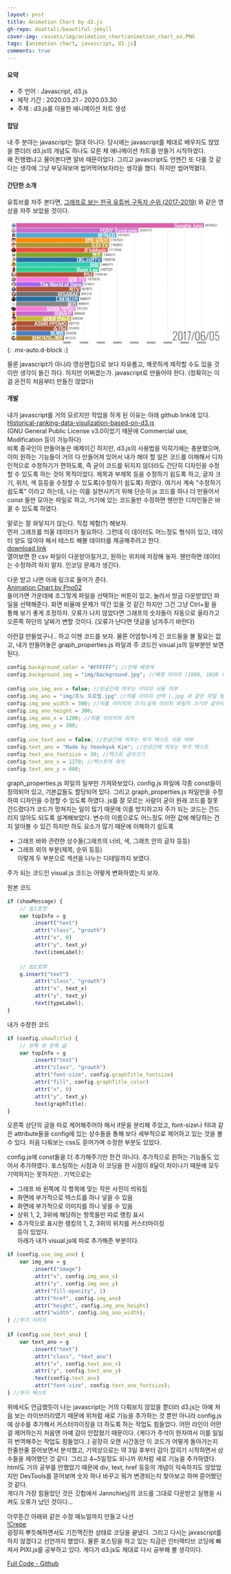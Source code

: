 ```yaml
---
layout: post
title: Animation Chart by d3.js
gh-repo: daattali/beautiful-jekyll
cover-img: /assets/img/animation_chart/animation_chart_ex.PNG
tags: [animation chart, javascript, d3.js]
comments: true
---
```


#### 요약

- 주 언어 : Javascript, d3.js
- 제작 기간 : 2020.03.21 - 2020.03.30
- 주제 : d3.js를 이용한 애니메이션 차트 생성

#### 잡담

내 주 분야는 javascript는 절대 아니다. 당시에는 javascript를 제대로 배우지도 않았을 뿐더러 
d3.js의 개념도 하나도 모른 채 애니메이션 차트를 만들기 시작하였다.   
왜 진행했냐고 물어본다면 알바 때문이었다. 그리고 javascript도 언젠간 또 다룰 것 같다는 생각에 
그냥 부딪혀보며 씹어먹어보자라는 생각을 했다. 하지만 씹어먹혔다.   

#### 간단한 소개   

유튜브를 자주 본다면, [그래프로 보는 한국 유튜버 구독자 순위 (2017-2019)](https://www.youtube.com/watch?v=OEo6KzvSFpI&ab_channel=MDM) 와 같은 영상을 자주 보았을 것이다.    

![Crepe](/assets/img/animation_chart/chart_example_in_youtube.PNG){: .mx-auto.d-block :}

물론 javascript가 아니라 영상편집으로 보다 자유롭고, 깨끗하게 제작할 수도 있을 것이란 생각이 들긴 하다. 
하지만 어쩌겠는가. javascript로 만들어야 한다. (정확히는 이걸 온전히 처음부터 만들진 않았다)   

#### 개발   

내가 javascript를 거의 모르지만 작업을 하게 된 이유는 아래 github link에 있다.   
[Historical-ranking-data-visulization-based-on-d3.js](https://github.com/Jannchie/Historical-ranking-data-visualization-based-on-d3.js.git)   
(GNU General Public License v3.0이었기 때문에 Commercial use, Modification 등이 가능하다)   
비록 중국인이 만들어놓은 예제이긴 하지만, d3.js의 사용법을 익히기에는 충분했으며, 
이미 원하는 기능들이 거의 다 만들어져 있어서 내가 해야 할 일은 코드를 이해해서 
디자인적으로 수정하기가 편하도록, 즉 굳이 코드를 뒤지지 않더라도 간단히 디자인을 
수정할 수 있도록 하는 것이 목적이었다. 제목과 부제목 등을 수정하기 쉽도록 하고, 
글자 크기, 위치, 색 등등을 수정할 수 있도록(수정하기 쉽도록) 하였다. 여기서 계속 
"수정하기 쉽도록" 이라고 하는데, 나는 이를 실현시키기 위해 단순히 js 코드를 하나 더 
만들어서 const 들만 모아논 파일로 하고, 거기에 있는 코드들만 수정하면 웬만한 디자인들은 
바꿀 수 있도록 하였다.   

말로는 잘 와닿지가 않는다. 직접 체험(?) 해보자.   
먼저 그래프를 띄울 데이터가 필요하다. 그런데 이 데이터도 어느정도 형식이 있고, 데이터 양도 많아야 해서 
테스트 해볼 데이터를 제공해주려고 한다.   
[download link](https://drive.google.com/uc?export=download&id=18mLfG2slJH3wbRQ_up7OM5FZ22b9H-Sj)   
열어보면 한 csv 파일이 다운받아질거고, 원하는 위치에 저장해 놓자. 웬만하면 데이터는 
수정하려 하지 말자. 인코딩 문제가 생긴다.   

다운 받고 나면 아래 링크로 들어가 준다.   
[Animation Chart by Pno02](/assets/animation_chart/bargraph.html)   
들어가면 가운데에 조그맣게 파일을 선택하는 버튼이 있고, 눌러서 방금 다운받았던 파일을 선택해준다. 
화면 비율에 문제가 약간 있을 것 같긴 하지만 그건 그냥 Ctrl+휠 을 통해 보기 좋게 조정하자. 
오류가 나지 않았다면 그래프의 숫자들이 자동으로 올라가고 오른쪽 하단의 날짜가 변할 것이다. (오류가 난다면 댓글을 남겨주기 바란다)   

이런걸 만들었구나.. 하고 이젠 코드를 보자. 물론 어엄청나게 긴 코드들을 볼 필요는 없고, 
내가 만들어놓은 graph_properties.js 파일과 주 코드인 visual.js의 일부분만 보면 된다.   
```javascript
config.background_color = "#FFFFFF"; //전체 배경색
config.background_img = "img/background.jpg"; //배경 이미지 (1900, 1020 이미지 적극 권장(아닐 경우 이미지 배치가 이상해집니다(자동 확대 및 축소 불가)))

config.use_img_ano = false; //빈공간에 띄우는 이미지 사용 여부
config.img_ano = "img/프노 프로필.jpg" //띄울 이미지 선택 (.jpg 과 같은 파일 형식 반드시 붙여주세요)
config.img_ano_width = 300; //띄울 이미지의 크기(실제 이미지 파일의 크기와 같아야 위치 선정이 올바르게 됩니다)
config.img_ano_height = 300;
config.img_ano_x = 1200; //띄울 이미지의 위치
config.img_ano_y = 300;

config.use_text_ano = false; //빈공간에 띄우는 부가 텍스트 사용 여부
config.text_ano = "Made by Yeonhyuk Kim"; //빈공간에 띄우는 부가 텍스트
config.text_ano_fontsize = 30; //텍스트 글자크기
config.text_ano_x = 1270; //텍스트의 위치
config.text_ano_y = 800;
```
graph_properties.js 파일의 일부만 가져와보았다. config.js 파일에 각종 const들이 정의되어 있고, 기본값들도 할당되어 있다. 
그리고 graph_properties.js 파일만을 수정하여 디자인을 수정할 수 있도록 하였다. js를 잘 모르는 사람이 
굳이 원래 코드를 잘못 건드렸다가 코드가 망쳐지는 일이 많기 때문에 이를 방지하고자 주가 되는 코드는 건드리지 
않아도 되도록 설계해보았다. 변수의 이름으로도 어느정도 어떤 값에 해당하는 건지 알아볼 수 있긴 하지만 하도 요소가 
많기 때문에 이해하기 쉽도록   
- 그래프 바와 관련한 상수들(그래프의 너비, 색, 그래프 안의 글자 등등)
- 그래프 외의 부분(제목, 순위 등등)   
이렇게 두 부분으로 섹션을 나누는 디테일까지 보였다.   

주가 되는 코드인 visual.js 코드는 어떻게 변화하였는지 보자.   

원본 코드   
```javascript
if (showMessage) {
    // 左1文字
    var topInfo = g
        .insert("text")
        .attr("class", "growth")
        .attr("x", 0)
        .attr("y", text_y)
        .text(itemLabel);

    // 右1文字
    g.insert("text")
        .attr("class", "growth")
        .attr("x", text_x)
        .attr("y", text_y)
        .text(typeLabel);
}
```
내가 수정한 코드   
```javascript
if (config.showTitle) {
    // 왼쪽 위 왼쪽 글
    var topInfo = g
        .insert("text")
        .attr("class", "growth")
        .attr("font-size", config.graphTitle_fontsize)
        .attr("fill", config.graphTitle_color)
        .attr("x", 0)
        .attr("y", text_y)
        .text(graphTitle);
}
```
오른쪽 상단의 글을 따로 제어해주어야 해서 if문을 분리해 주었고, font-size나 
fill과 같은 attribute들을 config에 있는 상수들을 통해 보다 세부적으로 
제어하고 있는 것을 볼 수 있다. 처음 다뤄보는 css도 뜯어가며 수정한 부분도 있었다.    

config.js에 const들을 더 추가해주기만 한건 아니다. 추가적으로 원하는 기능들도 
있어서 추가하였다. 포스팅하는 시점과 이 코딩을 한 시점이 8달이 차이나기 때문에 
모두 기억하지는 못하지만.. 기억으로는   
- 그래프 바 왼쪽에 각 항목에 맞는 작은 사진이 띄워짐
- 화면에 부가적으로 텍스트를 하나 넣을 수 있음
- 화면에 부가적으로 이미지를 하나 넣을 수 있음
- 상위 1, 2, 3위에 해당하는 항목들만 따로 랭킹 표시
- 추가적으로 표시한 랭킹의 1, 2, 3위의 위치를 커스터마이징   
등이 있었다.    
아래가 내가 visual.js에 따로 추가해준 부분이다.    
```javascript
if (config.use_img_ano) {
    var img_ano = g
        .insert("image")
        .attr("x", config.img_ano_x)
        .attr("y", config.img_ano_y)
        .attr("fill-opacity", 1)
        .attr("href", config.img_ano)
        .attr("height", config.img_ano_height)
        .attr("width", config.img_ano_width);
} //부가 이미지

if (config.use_text_ano) {
    var text_ano = g
        .insert("text")
        .attr("class", "text_ano")
        .attr("x", config.text_ano_x)
        .attr("y", config.text_ano_y)
        .text(config.text_ano)
        .attr("font-size", config.text_ano_fontsize);
} //부가 텍스트
```
위에서도 언급했듯이 나는 javascript는 거의 다뤄보지 않았을 뿐더러 d3.js는 아예 
처음 보는 라이브러리였기 때문에 위처럼 새로 기능을 추가하는 것 뿐만 아니라 config.js에 
상수를 추가해서 커스터마이징을 더 하도록 하는 작업도 힘들었다. 어떤 라인이 어떤걸 제어하는지 
처음엔 아예 감이 안잡혔기 때문이다. (게다가 주석이 한자여서 이를 일일히 번역해주는 작업도 힘들었다..) 
굉장히 오랜 시간동안 이 코드가 어떻게 돌아가는지 한줄한줄 뜯어보면서 분석했고, 기억상으로는 약 3일 후부터 
감이 잡히기 시작하면서 상수들을 제어했던 것 같다. 그리고 4~5일정도 되니까 위처럼 새로 기능을 추가하였다. 
html도 거의 공부를 안했었기 때문에 div, text, href 등등의 개념이 익숙하지도 않았었지만 DevTools를 뜯어보며 
숫자 하나 바꾸고 뭐가 변경되는지 찾아보고 하며 뜯어봤던 것 같다.     
게다가 가장 힘들었던 것은 깃헙에서 Jannchie님의 코드를 그대로 다운받고 실행을 시켜도 오류가 났던 것이다...   

아무튼간 아래와 같은 수정 매뉴얼까지 만들고 나선   
[!Crepe](/assets/img/animation_chart/modification_manual.PNG)   
굉장히 뿌듯해하면서도 기진맥진한 상태로 코딩을 끝냈다. 그리고 다시는 javascript를 하지 않겠다고 
선언까지 했었다. 물론 포스팅을 하고 있는 지금은 인터렉티브 코딩에 빠져서 PIXI.js를 공부하고 있다. 
게다가 d3.js도 제대로 다시 공부해 볼 생각이다.   

[Full Code - Github](/404.html)